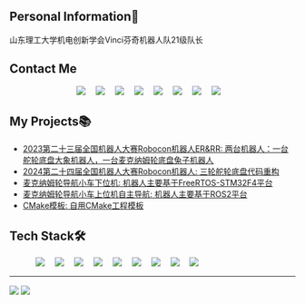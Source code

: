 <!-- 个人资料 -->
## Personal Information👤    
山东理工大学机电创新学会Vinci芬奇机器人队21级队长

## Contact Me
<p align="center"> 
  <a href="https://github.com/tungchiahui"><img src="https://img.shields.io/badge/blogger-tungchiahui-FF5722?style=for-the-badge&logo=blogger&logoColor=white" ></a>&emsp;
  <a href="https://github.com/tungchiahui"><img src="https://img.shields.io/badge/GitHub-tungchiahui-181717?style=for-the-badge&logo=github&logoColor=white" ></a>&emsp;
  <a href="mailto:tungchiahui@gmail.com"><img src="https://img.shields.io/badge/Gmail-tungchiahui-EA4335?style=for-the-badge&logo=gmail&logoColor=white" ></a>&emsp;
  <a href="https://t.me/tungchiahui"><img src="https://img.shields.io/badge/Telegram-tungchiahui-26A5E4?style=for-the-badge&logo=telegram&logoColor=white" ></a>&emsp;
  <a href="https://qm.qq.com/q/JRhksaNK82?from=tim"><img src="https://img.shields.io/badge/QQ-Tung.-007FFF?style=for-the-badge&logo=qq&logoColor=white" ></a>&emsp;
  <a href="http://www.coolapk.com/u/3224578"><img src="https://img.shields.io/badge/CoolAPK-东澈_Wizard-4CAF50?style=for-the-badge&logo=android&logoColor=white" ></a>&emsp;
  </a>
  <a href="https://space.bilibili.com/141482453"><img src="https://img.shields.io/badge/bilibili-东澈_Wizard-00A1D6?style=for-the-badge&logo=bilibili&logoColor=white" ></a>&emsp;
  </a>
  <a href="https://www.youtube.com/@Chia-huiTung"><img src="https://img.shields.io/badge/Youtube-tungchiahui-FF0000?style=for-the-badge&logo=youtube&logoColor=white" ></a>&emsp;
  </a>
  <!-- <a href="https://space.bilibili.com/141482453"><img src="https://img.shields.io/badge/Twitter-tungchiahui-000000?style=for-the-badge&logo=x&logoColor=white" ></a>&emsp; -->
  <!-- </a>
  <a href="https://space.bilibili.com/141482453"><img src="https://img.shields.io/badge/facebook-tungchiahui-0866FF?style=for-the-badge&logo=facebook&logoColor=white" ></a>&emsp;
  </a>
  <a href="https://space.bilibili.com/141482453"><img src="https://img.shields.io/badge/instagram-tungchiahui-FF0069?style=for-the-badge&logo=instagram&logoColor=white" ></a>&emsp;
  </a>
  <a href="https://space.bilibili.com/141482453"><img src="https://img.shields.io/badge/Douyin-tungchiahui-000000?style=for-the-badge&logo=tiktok&logoColor=white" ></a>&emsp;
  </a>
  <a href="https://space.bilibili.com/141482453"><img src="https://img.shields.io/badge/Tiktok-tungchiahui-000000?style=for-the-badge&logo=tiktok&logoColor=white" ></a>&emsp;
  </a> -->
</p>

## My Projects📚
- [2023第二十三届全国机器人大赛Robocon机器人ER&RR: 两台机器人：一台舵轮底盘大象机器人，一台麦克纳姆轮底盘兔子机器人](https://github.com/SDUTVINCI/ROBOCON_VINCI/tree/main/0.Historical_ROBOCON/2023ROBOCON)
- [2024第二十四届全国机器人大赛Robocon机器人: 三轮舵轮底盘代码重构](https://github.com/tungchiahui/STM32_Projects/tree/main/N46_Tri_Helm_Chassis_Rebuild)
- [麦克纳姆轮导航小车下位机: 机器人主要基于FreeRTOS-STM32F4平台](https://github.com/CyberNaviRobot/STM32_FreeRTOS_MainController)
- [麦克纳姆轮导航小车上位机自主导航: 机器人主要基于ROS2平台](https://github.com/CyberNaviRobot/CyberRobot_ROS2_Jazzy_WS)
- [CMake模板: 自用CMake工程模板](https://github.com/tungchiahui/CMake_Template)

## Tech Stack🛠️
<p align="left"> 
      &emsp;&emsp;&emsp;
      <!-- 编程语言 -->
      <a href=""><img src="https://img.shields.io/badge/C++-00599C?style=for-the-badge&logo=cplusplus&logoColor=white" ></a>&emsp;
      <a href=""><img src="https://img.shields.io/badge/Python-14354C?style=for-the-badge&logo=python&logoColor=white" ></a>&emsp;
      <!-- 上位机 -->
      <a href=""><img src="https://img.shields.io/badge/Linux-FCC624?style=for-the-badge&logo=linux&logoColor=white" ></a>&emsp;
      <a href=""><img src="https://img.shields.io/badge/ROS-22314E?style=for-the-badge&logo=ros&logoColor=white" ></a>&emsp;
      <a href=""><img src="https://img.shields.io/badge/ROS2-22314E?style=for-the-badge&logo=ros&logoColor=white" ></a>&emsp;
      <!-- <a href=""><img src="https://img.shields.io/badge/OpenCV4-EA7E20?style=for-the-badge&logo=opencv&logoColor=white" ></a>&emsp; -->
      <!-- 下位机 -->
      <a href=""><img src="https://img.shields.io/badge/FreeRTOS-00979D?style=for-the-badge&logo=arm&logoColor=white" ></a>&emsp;
      <a href=""><img src="https://img.shields.io/badge/STM32-03234B?style=for-the-badge&logo=stmicroelectronics&logoColor=white" ></a>&emsp;
      <a href=""><img src="https://img.shields.io/badge/OpenCV4-EA7E20?style=for-the-badge&logo=OpenCV&logoColor=white" ></a>&emsp;
      <!-- 前端 -->
      <a href=""><img src="https://img.shields.io/badge/Qt6-41CD52?style=for-the-badge&logo=qt&logoColor=white" ></a>&emsp;
      <!-- <a href=""><img src="https://img.shields.io/badge/Qt6-41CD52?style=for-the-badge&logo=qt&logoColor=white" ></a>&emsp; -->
</p>

****
<img   align="center" src="https://github-readme-stats.vercel.app/api?username=tungchiahui&locale=en&line_height=33&show_icons=true&hide=&theme=&rank_icon=percentile"/>
<img   align="center" src="https://github-readme-stats.vercel.app/api/top-langs/?username=tungchiahui&locale=en&line_height=33&theme=&langs_count=6&layout=compact"/>
